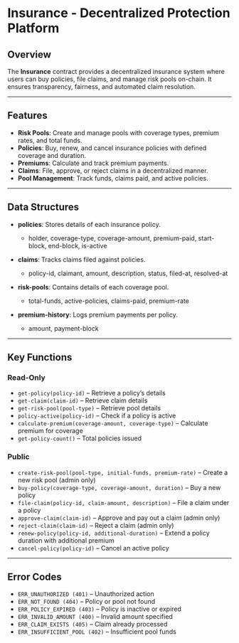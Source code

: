 # Insurance - Decentralized Protection Platform

## Overview

The **Insurance** contract provides a decentralized insurance system where users can buy policies, file claims, and manage risk pools on-chain. It ensures transparency, fairness, and automated claim resolution.

---

## Features

* **Risk Pools**: Create and manage pools with coverage types, premium rates, and total funds.
* **Policies**: Buy, renew, and cancel insurance policies with defined coverage and duration.
* **Premiums**: Calculate and track premium payments.
* **Claims**: File, approve, or reject claims in a decentralized manner.
* **Pool Management**: Track funds, claims paid, and active policies.

---

## Data Structures

* **policies**: Stores details of each insurance policy.

  * holder, coverage-type, coverage-amount, premium-paid, start-block, end-block, is-active

* **claims**: Tracks claims filed against policies.

  * policy-id, claimant, amount, description, status, filed-at, resolved-at

* **risk-pools**: Contains details of each coverage pool.

  * total-funds, active-policies, claims-paid, premium-rate

* **premium-history**: Logs premium payments per policy.

  * amount, payment-block

---

## Key Functions

### Read-Only

* `get-policy(policy-id)` – Retrieve a policy’s details
* `get-claim(claim-id)` – Retrieve claim details
* `get-risk-pool(pool-type)` – Retrieve pool details
* `policy-active(policy-id)` – Check if a policy is active
* `calculate-premium(coverage-amount, coverage-type)` – Calculate premium for coverage
* `get-policy-count()` – Total policies issued

### Public

* `create-risk-pool(pool-type, initial-funds, premium-rate)` – Create a new risk pool (admin only)
* `buy-policy(coverage-type, coverage-amount, duration)` – Buy a new policy
* `file-claim(policy-id, claim-amount, description)` – File a claim under a policy
* `approve-claim(claim-id)` – Approve and pay out a claim (admin only)
* `reject-claim(claim-id)` – Reject a claim (admin only)
* `renew-policy(policy-id, additional-duration)` – Extend a policy duration with additional premium
* `cancel-policy(policy-id)` – Cancel an active policy

---

## Error Codes

* `ERR_UNAUTHORIZED (401)` – Unauthorized action
* `ERR_NOT_FOUND (404)` – Policy or pool not found
* `ERR_POLICY_EXPIRED (403)` – Policy is inactive or expired
* `ERR_INVALID_AMOUNT (400)` – Invalid amount specified
* `ERR_CLAIM_EXISTS (405)` – Claim already processed
* `ERR_INSUFFICIENT_POOL (402)` – Insufficient pool funds
